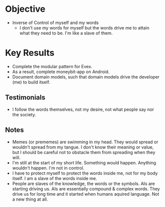 # Objective

- Inverse of Control of myself and my words
  - I don't use my words for myself but the words drive me to attain what they need to be. I'm like a slave of them.

# Key Results

- Complete the modular pattern for Evex.
- As a result, complete moneybit-app on Android.
- Document domain models, such that domain models drive the developer (me) to build itself.

## Testimonials

- I follow the words themselves, not my desire, not what people say nor the society.

## Notes

- Memes (or prememes) are swimming in my head. They would spread or wouldn't spread from my tangue. I don't know their meaning or value, but I should be careful not to obstacle them from spreading when they will.
- I'm still at the start of my short life. Something would happen. Anything wouldn't happen. I'm not in control.
- I have to protect myself to protect the words inside me, not for my body itself. I am a slave of the words inside me.
- People are slaves of the knowledge, the words or the symbols. AIs are starting driving us. AIs are essentially compound & complex words. They drive us for long time and it started when humans aquired language. Not a new thing at all.
